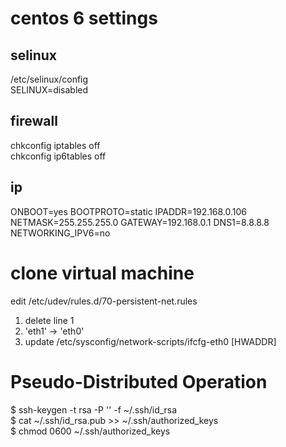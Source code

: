 # centos 6 settings
## selinux
/etc/selinux/config  
SELINUX=disabled
## firewall
chkconfig iptables off  
chkconfig ip6tables off
## ip
ONBOOT=yes
BOOTPROTO=static
IPADDR=192.168.0.106
NETMASK=255.255.255.0
GATEWAY=192.168.0.1
DNS1=8.8.8.8
NETWORKING_IPV6=no
# clone virtual machine
edit /etc/udev/rules.d/70-persistent-net.rules  
1. delete line 1  
2. 'eth1' -> 'eth0'
3. update /etc/sysconfig/network-scripts/ifcfg-eth0 [HWADDR]

# Pseudo-Distributed Operation
$ ssh-keygen -t rsa -P '' -f ~/.ssh/id_rsa  
$ cat ~/.ssh/id_rsa.pub >> ~/.ssh/authorized_keys  
$ chmod 0600 ~/.ssh/authorized_keys
